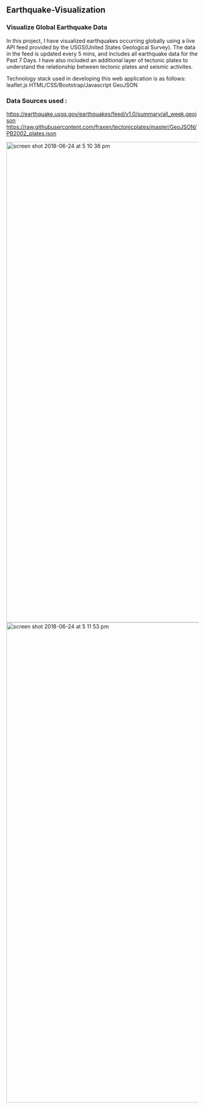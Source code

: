 ## Earthquake-Visualization

### Visualize Global Earthquake Data
In this project, I have visualized earthquakes occurring globally using a live API feed provided by the USGS(United States Geological Survey). The data in the feed is updated every 5 mins, and includes all earthquake data for the Past 7 Days. I have also included an additional layer of tectonic plates to understand the relationship between tectonic plates and seismic activites.

Technology stack used in developing this web application is as follows:
leaflet.js
HTML/CSS/Bootstrap/Javascript
GeoJSON

### Data Sources used :
https://earthquake.usgs.gov/earthquakes/feed/v1.0/summary/all_week.geojson
https://raw.githubusercontent.com/fraxen/tectonicplates/master/GeoJSON/PB2002_plates.json

<img width="1261" alt="screen shot 2018-06-24 at 5 10 36 pm" src="https://user-images.githubusercontent.com/34551186/41823662-e30261bc-77d1-11e8-8a42-49cbf0c5b0f2.png">
<img width="1260" alt="screen shot 2018-06-24 at 5 11 53 pm" src="https://user-images.githubusercontent.com/34551186/41823666-e5370afa-77d1-11e8-83bd-e8d6f4286aab.png">
